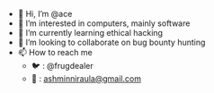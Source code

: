 - 👋 Hi, I’m @ace
- 👀 I’m interested in computers, mainly software
- 🌱 I’m currently learning ethical hacking
- 💞️ I’m looking to collaborate on bug bounty hunting 
- 📫 How to reach me
  - :bird: : @frugdealer
  - :email: : ashminniraula@gmail.com

<!---
ace-5/ace-5 is a ✨ special ✨ repository because its `README.md` (this file) appears on your GitHub profile.
You can click the Preview link to take a look at your changes.
--->
